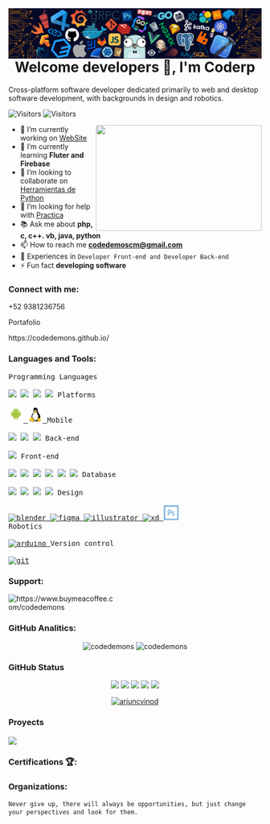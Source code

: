 <img align='right' src="https://github.com/Codedemons/Codedemons/blob/main/header_.png" width="100%" height="20%">

<h1 align="center">Welcome developers 👋, I'm Coderp</h1>

Cross-platform software developer dedicated primarily to web and desktop software development, with backgrounds in design and robotics.


![Visitors](https://api.visitorbadge.io/api/visitors?path=https%3A%2F%2Fgithub.com%2Fcodedemons&label=total-visitors&labelColor=%230fbfa8&countColor=%23697689)
![Visitors](https://api.visitorbadge.io/api/daily?path=https%3A%2F%2Fgithub.com%2Fcodedemons&label=today-visitors&labelColor=%230fbfa8&countColor=%23697689)

<img align='right' src="https://media.giphy.com/media/v1.Y2lkPTc5MGI3NjExZDlnMGNhbGpzdmw3OGRtczNianFjNWRnMzExenh4bzFsa21xdTI1NyZlcD12MV9pbnRlcm5hbF9naWZfYnlfaWQmY3Q9Zw/qgQUggAC3Pfv687qPC/giphy.gif" width="330" height="210">
 
- 🔭 I’m currently working on [WebSite](https://codedemons.github.io/)
- 🌱 I’m currently learning **Fluter and Firebase**
- 👯 I’m looking to collaborate on [Herramientas de Python](https://github.com/Codedemons/Herramientas)
- 🤝 I’m looking for help with [Practica](https://github.com/Codedemons/Desarrollo-de-la-Practica-Tau-Prolog-1)
- :books: Ask me about **php, c, c++. vb, java, python**
- 📫 How to reach me **codedemoscm@gmail.com**
- 📄 Experiences in `Developer Front-end and Developer Back-end`
- ⚡ Fun fact **developing software**


### Connect with me:
<p align="left">
  +52 9381236756
</p>
Portafolio 
<p>
  https://codedemons.github.io/
</p>

### Languages and Tools:

<kbd>
    <kbd>Programming Languages</kbd>
    <br>
    <br>
    <img width="30px" src="https://cdn.jsdelivr.net/gh/devicons/devicon/icons/python/python-plain.svg" /> 
    <img width="30px" src="https://cdn.jsdelivr.net/gh/devicons/devicon/icons/csharp/csharp-plain.svg" /> 
    <img width="30px" src="https://cdn.jsdelivr.net/gh/devicons/devicon/icons/java/java-plain.svg" /> 
    <img width="30px" src="https://cdn.jsdelivr.net/gh/devicons/devicon/icons/c/c-plain.svg" /> 
</kbd>
<kbd>
    <kbd>Platforms</kbd>
    <br>
    <br>    
    <a href="https://developer.android.com" target="_blank" rel="noreferrer"> 
       <img width="30"src="https://raw.githubusercontent.com/devicons/devicon/master/icons/android/android-original-wordmark.svg" alt="android"/>
    </a>
    <a href="https://www.linux.org/" target="_blank" rel="noreferrer"> 
        <img width="30" src="https://raw.githubusercontent.com/devicons/devicon/master/icons/linux/linux-original.svg" alt="linux"/> 
    </a>
</kbd>
<kbd>
    <kbd>Mobile</kbd>
    <br>
    <br>
    <img width="30px" src="https://cdn.jsdelivr.net/gh/devicons/devicon/icons/dart/dart-original.svg" />
    <img width="30px" src="https://cdn.jsdelivr.net/gh/devicons/devicon/icons/flutter/flutter-plain.svg" />
    <img width="30px" src="https://cdn.jsdelivr.net/gh/devicons/devicon/icons/xamarin/xamarin-original.svg" />
</kbd>
<kbd>
    <kbd>Back-end</kbd>
    <br>
    <br>
    <img width="30px" src="https://cdn.jsdelivr.net/gh/devicons/devicon/icons/php/php-plain.svg" />
 </kbd>
<kbd>
    <kbd>Front-end</kbd>
    <br>
    <br>
    <img width="30px" src="https://cdn.jsdelivr.net/gh/devicons/devicon/icons/html5/html5-original.svg" /> 
    <img width="30px" src="https://cdn.jsdelivr.net/gh/devicons/devicon/icons/css3/css3-plain.svg" /> 
    <img width="30px" src="https://cdn.jsdelivr.net/gh/devicons/devicon/icons/bootstrap/bootstrap-plain.svg" /> 
    <img width="30px" src="https://cdn.jsdelivr.net/gh/devicons/devicon/icons/angularjs/angularjs-plain.svg" />
    <img width="30px" src="https://cdn.jsdelivr.net/gh/devicons/devicon/icons/javascript/javascript-original.svg" />
    <img width="30px" src="https://cdn.jsdelivr.net/gh/devicons/devicon/icons/jquery/jquery-plain.svg" />
 </kbd>
 <kbd>
    <kbd>Database</kbd>
    <br>
    <br>
    <img width="30px" src="https://cdn.jsdelivr.net/gh/devicons/devicon/icons/mysql/mysql-plain.svg" />
    <img width="30px" src="https://cdn.jsdelivr.net/gh/devicons/devicon/icons/microsoftsqlserver/microsoftsqlserver-plain.svg" />
    <img width="30px" src="https://cdn.jsdelivr.net/gh/devicons/devicon/icons/mongodb/mongodb-plain.svg" />
    <img width="30px" src="https://cdn.jsdelivr.net/gh/devicons/devicon/icons/sqlite/sqlite-plain.svg" />
 </kbd>
 <kbd>
    <kbd>Design</kbd>
    <br>
    <br>
    <a href="https://www.blender.org/" target="_blank" rel="noreferrer">
       <img width="30" src="https://cdn.jsdelivr.net/gh/devicons/devicon/icons/blender/blender-original.svg" alt="blender"/> 
    </a> 
    <a href="https://www.figma.com/" target="_blank" rel="noreferrer">
       <img width="30" src="https://www.vectorlogo.zone/logos/figma/figma-icon.svg" alt="figma"/>
    </a> 
    <a href="https://www.adobe.com/in/products/illustrator.html" target="_blank" rel="noreferrer"> 
       <img width="30" src="https://www.vectorlogo.zone/logos/adobe_illustrator/adobe_illustrator-icon.svg" alt="illustrator"/> 
    </a> 
    <a href="https://www.adobe.com/products/xd.html" target="_blank" rel="noreferrer"> 
       <img width="30" src="https://cdn.worldvectorlogo.com/logos/adobe-xd.svg" alt="xd"/> 
    </a> 
    <a href="https://www.photoshop.com/en" target="_blank" rel="noreferrer"> 
       <img width="30" src="https://raw.githubusercontent.com/devicons/devicon/master/icons/photoshop/photoshop-line.svg" alt="photoshop"/> 
    </a>
 </kbd>
 <br>
 <kbd>
    <kbd>Robotics</kbd>
    <br>
    <br>
    <a href="https://www.arduino.cc/" target="_blank" rel="noreferrer"> 
       <img width="30" src="https://cdn.worldvectorlogo.com/logos/arduino-1.svg" alt="arduino"/> 
    </a>
 </kbd>
 <kbd>
    <kbd>Version control</kbd>
    <br>
    <br>
    <a href="https://git-scm.com/" target="_blank" rel="noreferrer"> 
       <img width="30" src="https://www.vectorlogo.zone/logos/git-scm/git-scm-icon.svg" alt="git"/> 
    </a>
 </kbd>

### Support:
<p><a href="https://www.buymeacoffee.com/https://www.buymeacoffee.com/codedemons"> <img align="left" src="https://cdn.buymeacoffee.com/buttons/v2/default-yellow.png" height="50" width="210" alt="https://www.buymeacoffee.com/codedemons" /></a></p><br><br>


### GitHub Analitics:
<p align="center">
   <img height="160em" align="center" src="https://github-readme-stats.vercel.app/api?username=codedemons&theme=dark&show_icons=true" alt="codedemons"/>
   <img height="160em" align="center" src="https://github-readme-streak-stats.herokuapp.com/?user=codedemons&&theme=dark&show_icons=true" alt="codedemons"/>
</p>

### GitHub Status
<p align="center">
  <img src="http://github-profile-summary-cards.vercel.app/api/cards/profile-details?username=codedemons&theme=dark">
  <img src="http://github-profile-summary-cards.vercel.app/api/cards/repos-per-language?username=codedemons&theme=dark">
  <img src="http://github-profile-summary-cards.vercel.app/api/cards/most-commit-language?username=codedemons&theme=dark">
  <img src="http://github-profile-summary-cards.vercel.app/api/cards/stats?username=codedemons&theme=dark">
  <img src="http://github-profile-summary-cards.vercel.app/api/cards/productive-time?username=codedemons&theme=dark&utcOffset=8">
</p>

<p align="center">
  <a href="https://github.com/ryo-ma/github-profile-trophy"><img src="https://github-profile-trophy.vercel.app/?username=codedemons&layout=compact&theme=radical&column=7&row=1&margin-w=15&margin-h=15" alt="arjuncvinod" />
  </a> 
</p>

### Proyects 
<a href="https://github.com/Codedemons/Herramientas">
  <img align="center" src="https://github-readme-stats.vercel.app/api/pin/?username=codedemons&repo=Herramientas&title_color=ffffff&text_color=c9cacc&icon_color=2bbc8a&bg_color=1d1f21" />
</a>


### Certifications 🏆:


### Organizations:


```
Never give up, there will always be opportunities, but just change your perspectives and look for them.
```

<!-- 

Enlaces 
https://shields.io/badges
https://wakatime.com/
Letras con recolidos
https://readme-typing-svg.herokuapp.com/demo/
Iconos
https://github.com/devicons/devicon/tree/v2.15.1/icons
Plantillas
https://github.com/anuraghazra/github-readme-stats/blob/master/themes/README.md
Ejemplos
https://github.com/durgeshsamariya/awesome-github-profile-readme-templates/tree/master

-->

